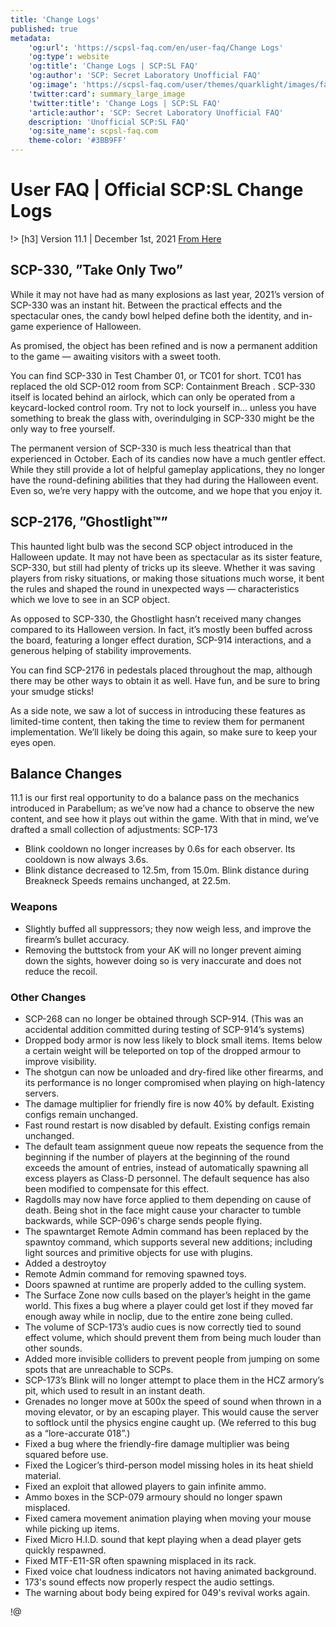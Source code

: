 ```yaml
---
title: 'Change Logs'
published: true
metadata:
    'og:url': 'https://scpsl-faq.com/en/user-faq/Change Logs'
    'og:type': website
    'og:title': 'Change Logs | SCP:SL FAQ'
    'og:author': 'SCP: Secret Laboratory Unofficial FAQ'
    'og:image': 'https://scpsl-faq.com/user/themes/quarklight/images/favicon.png'
    'twitter:card': summary_large_image
    'twitter:title': 'Change Logs | SCP:SL FAQ'
    'article:author': 'SCP: Secret Laboratory Unofficial FAQ'
    description: 'Unofficial SCP:SL FAQ'
    'og:site_name': scpsl-faq.com
    theme-color: '#3BB9FF'
---
```


# **User FAQ | Official SCP:SL Change Logs**


!> [h3] Version 11.1 | December 1st, 2021
[From Here](https://store.steampowered.com/news/app/700330/view/3102412650211108576)

## SCP-330, ”Take Only Two”
While it may not have had as many explosions as last year, 2021’s version of SCP-330 was an instant hit. Between the practical effects and the spectacular ones, the candy bowl helped define both the identity, and in-game experience of Halloween.

As promised, the object has been refined and is now a permanent addition to the game — awaiting visitors with a sweet tooth.

You can find SCP-330 in Test Chamber 01, or TC01 for short. TC01 has replaced the old SCP-012 room from SCP: Containment Breach
. SCP-330 itself is located behind an airlock, which can only be operated from a keycard-locked control room. Try not to lock yourself in... unless you have something to break the glass with, overindulging in SCP-330 might be the only way to free yourself.

The permanent version of SCP-330 is much less theatrical than that experienced in October. Each of its candies now have a much gentler effect. While they still provide a lot of helpful gameplay applications, they no longer have the round-defining abilities that they had during the Halloween event. Even so, we’re very happy with the outcome, and we hope that you enjoy it.




## SCP-2176, ”Ghostlight™”
This haunted light bulb was the second SCP object introduced in the Halloween update. It may not have been as spectacular as its sister feature, SCP-330, but still had plenty of tricks up its sleeve. Whether it was saving players from risky situations, or making those situations much worse, it bent the rules and shaped the round in unexpected ways — characteristics which we love to see in an SCP object.

As opposed to SCP-330, the Ghostlight hasn’t received many changes compared to its Halloween version. In fact, it’s mostly been buffed across the board, featuring a longer effect duration, SCP-914 interactions, and a generous helping of stability improvements.

You can find SCP-2176 in pedestals placed throughout the map, although there may be other ways to obtain it as well. Have fun, and be sure to bring your smudge sticks!

As a side note, we saw a lot of success in introducing these features as limited-time content, then taking the time to review them for permanent implementation. We’ll likely be doing this again, so make sure to keep your eyes open.

## Balance Changes
11.1 is our first real opportunity to do a balance pass on the mechanics introduced in Parabellum; as we’ve now had a chance to observe the new content, and see how it plays out within the game. With that in mind, we’ve drafted a small collection of adjustments:
SCP-173

- Blink cooldown no longer increases by 0.6s for each observer. Its cooldown is now always 3.6s.
- Blink distance decreased to 12.5m, from 15.0m. Blink distance during Breakneck Speeds remains unchanged, at 22.5m.

### Weapons

- Slightly buffed all suppressors; they now weigh less, and improve the firearm’s bullet accuracy.
- Removing the buttstock from your AK will no longer prevent aiming down the sights, however doing so is very inaccurate and does not reduce the recoil.



### Other Changes

- SCP-268 can no longer be obtained through SCP-914. (This was an accidental addition committed during testing of SCP-914’s systems)
- Dropped body armor is now less likely to block small items. Items below a certain weight will be teleported on top of the dropped armour to improve visibility.
- The shotgun can now be unloaded and dry-fired like other firearms, and its performance is no longer compromised when playing on high-latency servers.
- The damage multiplier for friendly fire is now 40% by default. Existing configs remain unchanged.
- Fast round restart is now disabled by default. Existing configs remain unchanged.
- The default team assignment queue now repeats the sequence from the beginning if the number of players at the beginning of the round exceeds the amount of entries, instead of automatically spawning all excess players as Class-D personnel. The default sequence has also been modified to compensate for this effect.
- Ragdolls may now have force applied to them depending on cause of death. Being shot in the face might cause your character to tumble backwards, while SCP-096's charge sends people flying.
- The spawntarget Remote Admin command has been replaced by the spawntoy command, which supports several new additions; including light sources and primitive objects for use with plugins.
- Added a destroytoy
- Remote Admin command for removing spawned toys.
- Doors spawned at runtime are properly added to the culling system.
- The Surface Zone now culls based on the player’s height in the game world. This fixes a bug where a player could get lost if they moved far enough away while in noclip, due to the entire zone being culled.
- The volume of SCP-173’s audio cues is now correctly tied to sound effect volume, which should prevent them from being much louder than other sounds.
- Added more invisible colliders to prevent people from jumping on some spots that are unreachable to SCPs.
- SCP-173’s Blink will no longer attempt to place them in the HCZ armory’s pit, which used to result in an instant death.
- Grenades no longer move at 500x the speed of sound when thrown in a moving elevator, or by an escaping player. This would cause the server to softlock until the physics engine caught up. (We referred to this bug as a “lore-accurate 018”.)
- Fixed a bug where the friendly-fire damage multiplier was being squared before use.
- Fixed the Logicer’s third-person model missing holes in its heat shield material.
- Fixed an exploit that allowed players to gain infinite ammo.
- Ammo boxes in the SCP-079 armoury should no longer spawn misplaced.
- Fixed camera movement animation playing when moving your mouse while picking up items.
- Fixed Micro H.I.D. sound that kept playing when a dead player gets quickly respawned.
- Fixed MTF-E11-SR often spawning misplaced in its rack.
- Fixed voice chat loudness indicators not having animated background.
- 173's sound effects now properly respect the audio settings.
- The warning about body being expired for 049's revival works again.
    
!@
